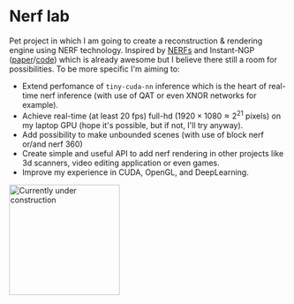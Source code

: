 # Nerf lab

Pet project in which I am going to create a reconstruction & rendering engine using NERF technology. Inspired by [NERFs](https://www.matthewtancik.com/nerf) and Instant-NGP ([paper](https://nvlabs.github.io/instant-ngp/assets/mueller2022instant.pdf)/[code](https://github.com/NVlabs/instant-ngp)) which is already awesome but I believe there still a room for possibilities. To be more specific I'm aiming to:

 * Extend perfomance of `tiny-cuda-nn` inference which is the heart of real-time nerf inference (with use of QAT or even XNOR networks for example).
 * Achieve real-time (at least 20 fps) full-hd ($1920 \times 1080 \approx 2^{21}$ pixels) on my laptop GPU (hope it's possible, but if not, I'll try anyway).
 * Add possibility to make unbounded scenes (with use of block nerf or/and nerf 360)
 * Create simple and useful API to add nerf rendering in other projects like 3d scanners, video editing application or even games.
 * Improve my experience in CUDA, OpenGL, and DeepLearning.

<img src="https://static.vecteezy.com/system/resources/previews/001/218/694/original/under-construction-warning-sign-vector.jpg" alt="Currently under construction" width="200"/>
